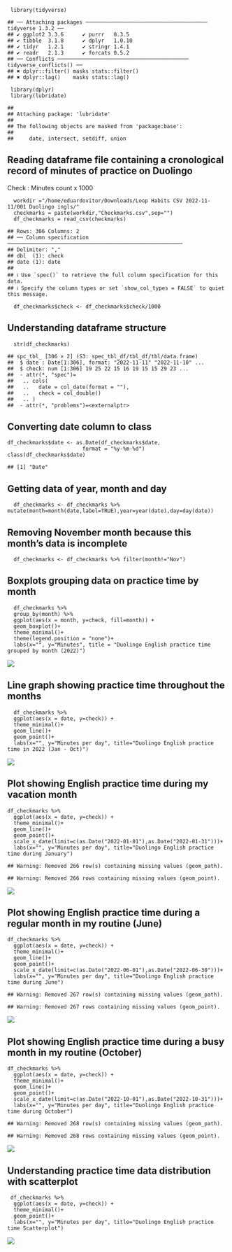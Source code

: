      library(tidyverse)

    ## ── Attaching packages ─────────────────────────────────────── tidyverse 1.3.2 ──
    ## ✔ ggplot2 3.3.6      ✔ purrr   0.3.5 
    ## ✔ tibble  3.1.8      ✔ dplyr   1.0.10
    ## ✔ tidyr   1.2.1      ✔ stringr 1.4.1 
    ## ✔ readr   2.1.3      ✔ forcats 0.5.2 
    ## ── Conflicts ────────────────────────────────────────── tidyverse_conflicts() ──
    ## ✖ dplyr::filter() masks stats::filter()
    ## ✖ dplyr::lag()    masks stats::lag()

     library(dplyr)
     library(lubridate)

    ## 
    ## Attaching package: 'lubridate'
    ## 
    ## The following objects are masked from 'package:base':
    ## 
    ##     date, intersect, setdiff, union

## Reading dataframe file containing a cronological record of minutes of practice on Duolingo

Check : Minutes count x 1000

      workdir ="/home/eduardovitor/Downloads/Loop Habits CSV 2022-11-11/001 Duolingo ingls/"
      checkmarks = paste(workdir,"Checkmarks.csv",sep="")
      df_checkmarks = read_csv(checkmarks)

    ## Rows: 306 Columns: 2
    ## ── Column specification ────────────────────────────────────────────────────────
    ## Delimiter: ","
    ## dbl  (1): check
    ## date (1): date
    ## 
    ## ℹ Use `spec()` to retrieve the full column specification for this data.
    ## ℹ Specify the column types or set `show_col_types = FALSE` to quiet this message.

      df_checkmarks$check <- df_checkmarks$check/1000

## Understanding dataframe structure

      str(df_checkmarks)

    ## spc_tbl_ [306 × 2] (S3: spec_tbl_df/tbl_df/tbl/data.frame)
    ##  $ date : Date[1:306], format: "2022-11-11" "2022-11-10" ...
    ##  $ check: num [1:306] 19 25 22 15 16 19 15 15 29 23 ...
    ##  - attr(*, "spec")=
    ##   .. cols(
    ##   ..   date = col_date(format = ""),
    ##   ..   check = col_double()
    ##   .. )
    ##  - attr(*, "problems")=<externalptr>

## Converting date column to class

    df_checkmarks$date <- as.Date(df_checkmarks$date,
                            format = "%y-%m-%d")
    class(df_checkmarks$date)

    ## [1] "Date"

## Getting data of year, month and day

      df_checkmarks <- df_checkmarks %>% mutate(month=month(date,label=TRUE),year=year(date),day=day(date))

## Removing November month because this month’s data is incomplete

      df_checkmarks <- df_checkmarks %>% filter(month!="Nov")

## Boxplots grouping data on practice time by month

      df_checkmarks %>% 
      group_by(month) %>% 
      ggplot(aes(x = month, y=check, fill=month)) +
      geom_boxplot()+
      theme_minimal()+
      theme(legend.position = "none")+
      labs(x="", y="Minutes", title = "Duolingo English practice time grouped by month (2022)")

![](AnaliseDuolingo_files/figure-markdown_strict/unnamed-chunk-7-1.png)

## Line graph showing practice time throughout the months

      df_checkmarks %>% 
      ggplot(aes(x = date, y=check)) +
      theme_minimal()+
      geom_line()+
      geom_point()+
      labs(x="", y="Minutes per day", title="Duolingo English practice time in 2022 (Jan - Oct)")

![](AnaliseDuolingo_files/figure-markdown_strict/unnamed-chunk-8-1.png)

## Plot showing English practice time during my vacation month

    df_checkmarks %>% 
      ggplot(aes(x = date, y=check)) +
      theme_minimal()+
      geom_line()+
      geom_point()+
      scale_x_date(limit=c(as.Date("2022-01-01"),as.Date("2022-01-31")))+
      labs(x="", y="Minutes per day", title="Duolingo English practice time during January")

    ## Warning: Removed 266 row(s) containing missing values (geom_path).

    ## Warning: Removed 266 rows containing missing values (geom_point).

![](AnaliseDuolingo_files/figure-markdown_strict/unnamed-chunk-9-1.png)

## Plot showing English practice time during a regular month in my routine (June)

    df_checkmarks %>% 
      ggplot(aes(x = date, y=check)) +
      theme_minimal()+
      geom_line()+
      geom_point()+
      scale_x_date(limit=c(as.Date("2022-06-01"),as.Date("2022-06-30")))+
      labs(x="", y="Minutes per day", title="Duolingo English practice time during June")

    ## Warning: Removed 267 row(s) containing missing values (geom_path).

    ## Warning: Removed 267 rows containing missing values (geom_point).

![](AnaliseDuolingo_files/figure-markdown_strict/unnamed-chunk-10-1.png)

## Plot showing English practice time during a busy month in my routine (October)

    df_checkmarks %>% 
      ggplot(aes(x = date, y=check)) +
      theme_minimal()+
      geom_line()+
      geom_point()+
      scale_x_date(limit=c(as.Date("2022-10-01"),as.Date("2022-10-31")))+
      labs(x="", y="Minutes per day", title="Duolingo English practice time during October")

    ## Warning: Removed 268 row(s) containing missing values (geom_path).

    ## Warning: Removed 268 rows containing missing values (geom_point).

![](AnaliseDuolingo_files/figure-markdown_strict/unnamed-chunk-11-1.png)

## Understanding practice time data distribution with scatterplot

     df_checkmarks %>% 
      ggplot(aes(x = date, y=check)) +
      theme_minimal()+
      geom_point()+
      labs(x="", y="Minutes per day", title="Duolingo English practice time Scatterplot")

![](AnaliseDuolingo_files/figure-markdown_strict/unnamed-chunk-12-1.png)
